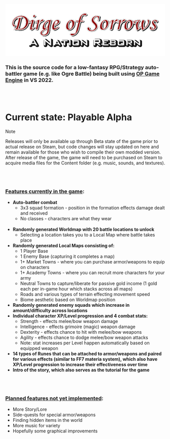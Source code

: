 ![](/Assets/Title_Banner_Clear.png)
### This is the source code for a low-fantasy RPG/Strategy auto-battler game (e.g. like Ogre Battle) being built using [OP Game Engine](https://github.com/Oblivionburn/OP_Engine) in VS 2022.
<br><br>
# Current state: Playable Alpha
>[!NOTE]
>Releases will only be available up through Beta state of the game prior to actual release on Steam, but code changes will stay updated on here and remain available for those who wish to compile their own modded version. After release of the game, the game will need to be purchased on Steam to acquire media files for the Content folder (e.g. music, sounds, and textures).

<br><br>
### <ins>Features currently in the game</ins>:
- **Auto-battler combat**
  - 3x3 squad formation - position in the formation effects damage dealt and received
  - No classes - characters are what they wear
<br><br>
- **Randomly generated Worldmap with 20 battle locations to unlock**
  - Selecting a location takes you to a Local Map where battle takes place
- **Randomly generated Local Maps consisting of:**
  - 1 Player Base
  - 1 Enemy Base (capturing it completes a map)
  - 1+ Market Towns - where you can purchase armor/weapons to equip on characters
  - 1+ Academy Towns - where you can recruit more characters for your army
  - Neutral Towns to capture/liberate for passive gold income (1 gold each per in-game hour which stacks across all maps)
  - Roads and various types of terrain effecting movement speed
  - Biome aesthetic based on Worldmap position
- **Randomly generated enemy squads which increase in amount/difficulty across locations**
- **Individual character XP/Level progression and 4 combat stats:**
  - Strength - effects melee/bow weapon damage
  - Intelligence - effects grimoire (magic) weapon damage
  - Dexterity - effects chance to hit with melee/bow weapons
  - Agility - effects chance to dodge melee/bow weapon attacks
  - Note: stat increases per Level happen automatically based on equipped weapon
- **14 types of Runes that can be attached to armor/weapons and paired for various effects (similar to FF7 materia system), which also have XP/Level progression to increase their effectiveness over time**
- **Intro of the story, which also serves as the tutorial for the game**

<br><br>
### <ins>Planned features not yet implemented</ins>:
- More Story/Lore
- Side-quests for special armor/weapons
- Finding hidden items in the world
- More music for variety
- Hopefully some graphical improvements
